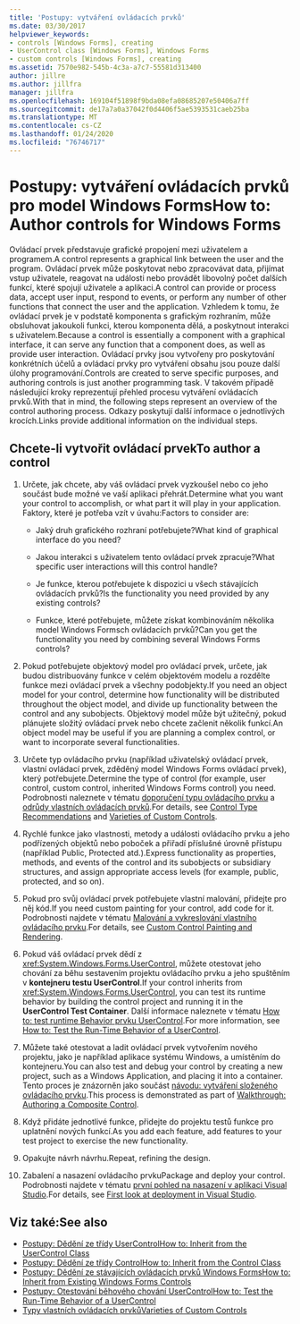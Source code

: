 ```yaml
---
title: 'Postupy: vytváření ovládacích prvků'
ms.date: 03/30/2017
helpviewer_keywords:
- controls [Windows Forms], creating
- UserControl class [Windows Forms], Windows Forms
- custom controls [Windows Forms], creating
ms.assetid: 7570e982-545b-4c3a-a7c7-55581d313400
author: jillre
ms.author: jillfra
manager: jillfra
ms.openlocfilehash: 169104f51898f9bda08efa08685207e50406a7ff
ms.sourcegitcommit: de17a7a0a37042f0d4406f5ae5393531caeb25ba
ms.translationtype: MT
ms.contentlocale: cs-CZ
ms.lasthandoff: 01/24/2020
ms.locfileid: "76746717"
---
```

# <a name="how-to-author-controls-for-windows-forms"></a><span data-ttu-id="a7c9c-102">Postupy: vytváření ovládacích prvků pro model Windows Forms</span><span class="sxs-lookup"><span data-stu-id="a7c9c-102">How to: Author controls for Windows Forms</span></span>

<span data-ttu-id="a7c9c-103">Ovládací prvek představuje grafické propojení mezi uživatelem a programem.</span><span class="sxs-lookup"><span data-stu-id="a7c9c-103">A control represents a graphical link between the user and the program.</span></span> <span data-ttu-id="a7c9c-104">Ovládací prvek může poskytovat nebo zpracovávat data, přijímat vstup uživatele, reagovat na události nebo provádět libovolný počet dalších funkcí, které spojují uživatele a aplikaci.</span><span class="sxs-lookup"><span data-stu-id="a7c9c-104">A control can provide or process data, accept user input, respond to events, or perform any number of other functions that connect the user and the application.</span></span> <span data-ttu-id="a7c9c-105">Vzhledem k tomu, že ovládací prvek je v podstatě komponenta s grafickým rozhraním, může obsluhovat jakoukoli funkci, kterou komponenta dělá, a poskytnout interakci s uživatelem.</span><span class="sxs-lookup"><span data-stu-id="a7c9c-105">Because a control is essentially a component with a graphical interface, it can serve any function that a component does, as well as provide user interaction.</span></span> <span data-ttu-id="a7c9c-106">Ovládací prvky jsou vytvořeny pro poskytování konkrétních účelů a ovládací prvky pro vytváření obsahu jsou pouze další úlohy programování.</span><span class="sxs-lookup"><span data-stu-id="a7c9c-106">Controls are created to serve specific purposes, and authoring controls is just another programming task.</span></span> <span data-ttu-id="a7c9c-107">V takovém případě následující kroky reprezentují přehled procesu vytváření ovládacích prvků.</span><span class="sxs-lookup"><span data-stu-id="a7c9c-107">With that in mind, the following steps represent an overview of the control authoring process.</span></span> <span data-ttu-id="a7c9c-108">Odkazy poskytují další informace o jednotlivých krocích.</span><span class="sxs-lookup"><span data-stu-id="a7c9c-108">Links provide additional information on the individual steps.</span></span>

## <a name="to-author-a-control"></a><span data-ttu-id="a7c9c-109">Chcete-li vytvořit ovládací prvek</span><span class="sxs-lookup"><span data-stu-id="a7c9c-109">To author a control</span></span>

1. <span data-ttu-id="a7c9c-110">Určete, jak chcete, aby váš ovládací prvek vyzkoušel nebo co jeho součást bude možné ve vaší aplikaci přehrát.</span><span class="sxs-lookup"><span data-stu-id="a7c9c-110">Determine what you want your control to accomplish, or what part it will play in your application.</span></span> <span data-ttu-id="a7c9c-111">Faktory, které je potřeba vzít v úvahu:</span><span class="sxs-lookup"><span data-stu-id="a7c9c-111">Factors to consider are:</span></span>

    - <span data-ttu-id="a7c9c-112">Jaký druh grafického rozhraní potřebujete?</span><span class="sxs-lookup"><span data-stu-id="a7c9c-112">What kind of graphical interface do you need?</span></span>

    - <span data-ttu-id="a7c9c-113">Jakou interakci s uživatelem tento ovládací prvek zpracuje?</span><span class="sxs-lookup"><span data-stu-id="a7c9c-113">What specific user interactions will this control handle?</span></span>

    - <span data-ttu-id="a7c9c-114">Je funkce, kterou potřebujete k dispozici u všech stávajících ovládacích prvků?</span><span class="sxs-lookup"><span data-stu-id="a7c9c-114">Is the functionality you need provided by any existing controls?</span></span>

    - <span data-ttu-id="a7c9c-115">Funkce, které potřebujete, můžete získat kombinováním několika model Windows Formsch ovládacích prvků?</span><span class="sxs-lookup"><span data-stu-id="a7c9c-115">Can you get the functionality you need by combining several Windows Forms controls?</span></span>

2. <span data-ttu-id="a7c9c-116">Pokud potřebujete objektový model pro ovládací prvek, určete, jak budou distribuovány funkce v celém objektovém modelu a rozdělte funkce mezi ovládací prvek a všechny podobjekty.</span><span class="sxs-lookup"><span data-stu-id="a7c9c-116">If you need an object model for your control, determine how functionality will be distributed throughout the object model, and divide up functionality between the control and any subobjects.</span></span> <span data-ttu-id="a7c9c-117">Objektový model může být užitečný, pokud plánujete složitý ovládací prvek nebo chcete začlenit několik funkcí.</span><span class="sxs-lookup"><span data-stu-id="a7c9c-117">An object model may be useful if you are planning a complex control, or want to incorporate several functionalities.</span></span>

3. <span data-ttu-id="a7c9c-118">Určete typ ovládacího prvku (například uživatelský ovládací prvek, vlastní ovládací prvek, zděděný model Windows Forms ovládací prvek), který potřebujete.</span><span class="sxs-lookup"><span data-stu-id="a7c9c-118">Determine the type of control (for example, user control, custom control, inherited Windows Forms control) you need.</span></span> <span data-ttu-id="a7c9c-119">Podrobnosti naleznete v tématu [doporučení typu ovládacího prvku](control-type-recommendations.md) a [odrůdy vlastních ovládacích prvků](varieties-of-custom-controls.md).</span><span class="sxs-lookup"><span data-stu-id="a7c9c-119">For details, see [Control Type Recommendations](control-type-recommendations.md) and [Varieties of Custom Controls](varieties-of-custom-controls.md).</span></span>

4. <span data-ttu-id="a7c9c-120">Rychlé funkce jako vlastnosti, metody a události ovládacího prvku a jeho podřízených objektů nebo poboček a přiřadí příslušné úrovně přístupu (například Public, Protected atd.).</span><span class="sxs-lookup"><span data-stu-id="a7c9c-120">Express functionality as properties, methods, and events of the control and its subobjects or subsidiary structures, and assign appropriate access levels (for example, public, protected, and so on).</span></span>

5. <span data-ttu-id="a7c9c-121">Pokud pro svůj ovládací prvek potřebujete vlastní malování, přidejte pro něj kód.</span><span class="sxs-lookup"><span data-stu-id="a7c9c-121">If you need custom painting for your control, add code for it.</span></span> <span data-ttu-id="a7c9c-122">Podrobnosti najdete v tématu [Malování a vykreslování vlastního ovládacího prvku](custom-control-painting-and-rendering.md).</span><span class="sxs-lookup"><span data-stu-id="a7c9c-122">For details, see [Custom Control Painting and Rendering](custom-control-painting-and-rendering.md).</span></span>

6. <span data-ttu-id="a7c9c-123">Pokud váš ovládací prvek dědí z <xref:System.Windows.Forms.UserControl>, můžete otestovat jeho chování za běhu sestavením projektu ovládacího prvku a jeho spuštěním v **kontejneru testu UserControl**.</span><span class="sxs-lookup"><span data-stu-id="a7c9c-123">If your control inherits from <xref:System.Windows.Forms.UserControl>, you can test its runtime behavior by building the control project and running it in the **UserControl Test Container**.</span></span> <span data-ttu-id="a7c9c-124">Další informace naleznete v tématu [How to: test runtime Behavior prvku UserControl](how-to-test-the-run-time-behavior-of-a-usercontrol.md).</span><span class="sxs-lookup"><span data-stu-id="a7c9c-124">For more information, see [How to: Test the Run-Time Behavior of a UserControl](how-to-test-the-run-time-behavior-of-a-usercontrol.md).</span></span>

7. <span data-ttu-id="a7c9c-125">Můžete také otestovat a ladit ovládací prvek vytvořením nového projektu, jako je například aplikace systému Windows, a umístěním do kontejneru.</span><span class="sxs-lookup"><span data-stu-id="a7c9c-125">You can also test and debug your control by creating a new project, such as a Windows Application, and placing it into a container.</span></span> <span data-ttu-id="a7c9c-126">Tento proces je znázorněn jako součást [návodu: vytváření složeného ovládacího prvku](walkthrough-authoring-a-composite-control-with-visual-csharp.md).</span><span class="sxs-lookup"><span data-stu-id="a7c9c-126">This process is demonstrated as part of [Walkthrough: Authoring a Composite Control](walkthrough-authoring-a-composite-control-with-visual-csharp.md).</span></span>

8. <span data-ttu-id="a7c9c-127">Když přidáte jednotlivé funkce, přidejte do projektu testů funkce pro uplatnění nových funkcí.</span><span class="sxs-lookup"><span data-stu-id="a7c9c-127">As you add each feature, add features to your test project to exercise the new functionality.</span></span>

9. <span data-ttu-id="a7c9c-128">Opakujte návrh návrhu.</span><span class="sxs-lookup"><span data-stu-id="a7c9c-128">Repeat, refining the design.</span></span>

10. <span data-ttu-id="a7c9c-129">Zabalení a nasazení ovládacího prvku</span><span class="sxs-lookup"><span data-stu-id="a7c9c-129">Package and deploy your control.</span></span> <span data-ttu-id="a7c9c-130">Podrobnosti najdete v tématu [první pohled na nasazení v aplikaci Visual Studio](/visualstudio/deployment/deploying-applications-services-and-components).</span><span class="sxs-lookup"><span data-stu-id="a7c9c-130">For details, see [First look at deployment in Visual Studio](/visualstudio/deployment/deploying-applications-services-and-components).</span></span>

## <a name="see-also"></a><span data-ttu-id="a7c9c-131">Viz také:</span><span class="sxs-lookup"><span data-stu-id="a7c9c-131">See also</span></span>

- [<span data-ttu-id="a7c9c-132">Postupy: Dědění ze třídy UserControl</span><span class="sxs-lookup"><span data-stu-id="a7c9c-132">How to: Inherit from the UserControl Class</span></span>](how-to-inherit-from-the-usercontrol-class.md)
- [<span data-ttu-id="a7c9c-133">Postupy: Dědění ze třídy Control</span><span class="sxs-lookup"><span data-stu-id="a7c9c-133">How to: Inherit from the Control Class</span></span>](how-to-inherit-from-the-control-class.md)
- [<span data-ttu-id="a7c9c-134">Postupy: Dědění ze stávajících ovládacích prvků Windows Forms</span><span class="sxs-lookup"><span data-stu-id="a7c9c-134">How to: Inherit from Existing Windows Forms Controls</span></span>](how-to-inherit-from-existing-windows-forms-controls.md)
- [<span data-ttu-id="a7c9c-135">Postupy: Otestování běhového chování UserControl</span><span class="sxs-lookup"><span data-stu-id="a7c9c-135">How to: Test the Run-Time Behavior of a UserControl</span></span>](how-to-test-the-run-time-behavior-of-a-usercontrol.md)
- [<span data-ttu-id="a7c9c-136">Typy vlastních ovládacích prvků</span><span class="sxs-lookup"><span data-stu-id="a7c9c-136">Varieties of Custom Controls</span></span>](varieties-of-custom-controls.md)
